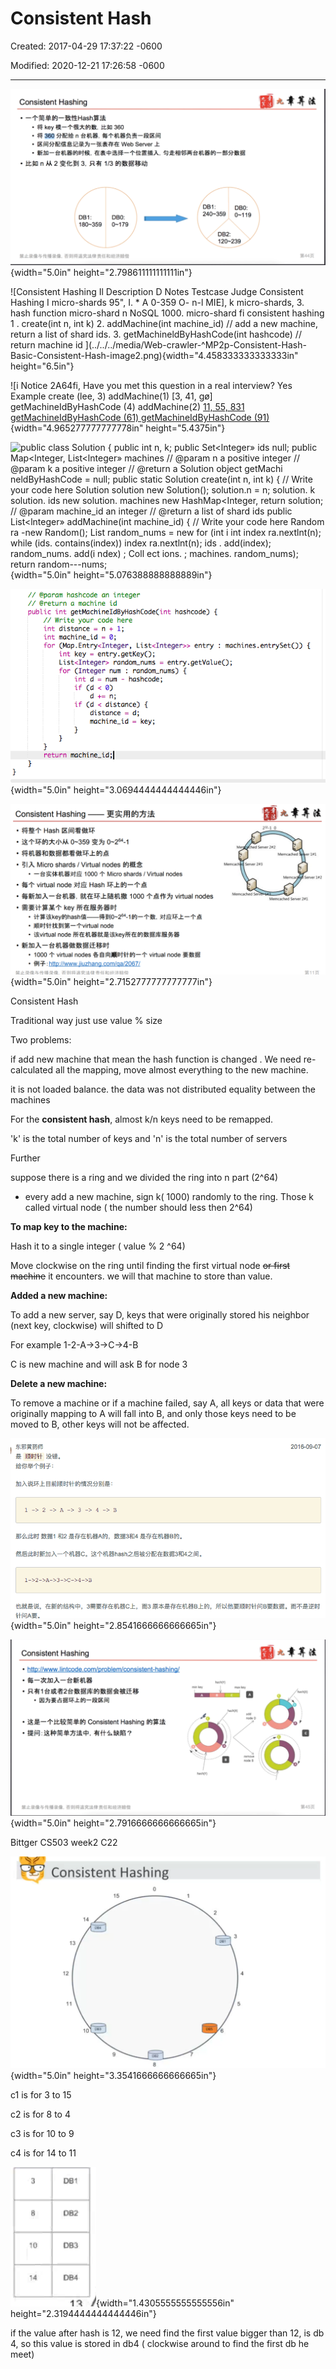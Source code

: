 # Consistent Hash

Created: 2017-04-29 17:37:22 -0600

Modified: 2020-12-21 17:26:58 -0600

---

![Consistent Hashing 一 个 简 单 的 一 致 性 Hash 算 法 ， 将 key 模 一 个 很 大 的 数 ， 比 如 360 · 将 360 分 配 给 n 台 机 器 ， 每 个 机 器 负 责 一 段 区 间 · 区 间 分 配 信 息 记 录 为 一 张 表 存 在 Web Server 上 · 新 加 一 台 机 器 的 时 候 ， 在 表 中 选 择 一 个 位 置 插 入 ， 匀 走 相 邻 两 台 机 器 的 一 部 分 数 据 · 比 如 n 从 2 变 化 到 3 ， 只 有 1 / 3 的 数 据 移 动 DBI: DBO: DBI: 180 ～ 359 DBO: 0 ～ 179 240 、 359 0 、 1 19 DB2: 120 ～ 239 禁 止 录 像 与 传 播 录 像 ， 否 则 将 追 究 法 律 责 任 和 经 济 赔 第 44 页 ](../../../media/Web-crawler-^MP2p-Consistent-Hash-Basic-Consistent-Hash-image1.png){width="5.0in" height="2.798611111111111in"}





































![Consistent Hashing Il Description D Notes Testcase Judge Consistent Hashing I micro-shards 95", I. * A 0-359 O- n-l MIE], k micro-shards, 3. hash function micro-shard n NoSQL 1000. micro-shard fi consistent hashing 1 . create(int n, int k) 2. addMachine(int machine_id) // add a new machine, return a list of shard ids. 3. getMachineldByHashCode(int hashcode) // return machine id ](../../../media/Web-crawler-^MP2p-Consistent-Hash-Basic-Consistent-Hash-image2.png){width="4.458333333333333in" height="6.5in"}



![i Notice 2A64fi, Have you met this question in a real interview? Yes Example create (lee, 3) addMachine(1) [3, 41, gø] getMachineIdByHashCode (4) addMachine(2) [11, 55, 831 getMachineIdByHashCode (61) getMachineIdByHashCode (91) ](../../../media/Web-crawler-^MP2p-Consistent-Hash-Basic-Consistent-Hash-image3.png){width="4.965277777777778in" height="5.4375in"}



![public class Solution { public int n, k; public Set<lnteger» ids null; public Map<lnteger, List<lnteger» machines // @param n a positive integer // @param k a positive integer // @return a Solution object getMachi neldByHashCode = null; public static Solution create(int n, int k) { // Write your code here Solution solution new Solution(); solution.n = n; solution. k solution. ids new solution. machines new HashMap<Integer, return solution; // @param machine_id an integer // @return a list of shard ids public List<lnteger» addMachine(int machine_id) { // Write your code here Random ra -new Random(); List<lnteger> random_nums = new for (int i int index ra.nextlnt(n); while (ids. contains(index)) index ra.nextlnt(n); ids . add(index); random_nums. add(i ndex) ; Coll ect ions. ; machines. random_nums); return random---nums; ](../../../media/Web-crawler-^MP2p-Consistent-Hash-Basic-Consistent-Hash-image4.png){width="5.0in" height="5.076388888888889in"}



![// @param hashcode an integer // @return a machine id public int getMachineIdByHashCode(int hashcode) { // Write your code here int distance n + 1; int machine_id Ø; for (Map. Entry<lnteger, entry : machines. entrySet()) { int key = entry .getKey(); List<lnteger> random_nums entry.getVa1ueC); for (Integer num . random_nums) { int d num - hashcode; if (d < 0) if Cd < distance) { distance = d; machine_id key; return ](../../../media/Web-crawler-^MP2p-Consistent-Hash-Basic-Consistent-Hash-image5.png){width="5.0in" height="3.0694444444444446in"}



![](../../../media/Web-crawler-^MP2p-Consistent-Hash-Basic-Consistent-Hash-image6.png){width="5.0in" height="2.7152777777777777in"}





Consistent Hash

Traditional way just use value % size

Two problems:

if add new machine that mean the hash function is changed . We need re-calculated all the mapping, move almost everything to the new machine.

it is not loaded balance. the data was not distributed equality between the machines

For the **consistent hash**, almost k/n keys need to be remapped.

'k' is the total number of keys and 'n' is the total number of servers





Further

suppose there is a ring and we divided the ring into n part (2^64)

- every add a new machine, sign k( 1000) randomly to the ring. Those k called virtual node ( the number should less then 2^64)

**To map key to the machine:**

Hash it to a single integer ( value % 2 ^64)

Move clockwise on the ring until finding the first virtual node ~~or first machine~~ it encounters. we will that machine to store than value.

**Added a new machine:**

To add a new server, say D, keys that were originally stored his neighbor (next key, clockwise) will shifted to D

For example 1-2-A->3->C->4-B

C is new machine and will ask B for node 3

**Delete a new machine:**

To remove a machine or if a machine failed, say A, all keys or data that were originally mapping to A will fall into B, and only those keys need to be moved to B, other keys will not be affected.





![东 邪 黄 药 用 是 顺 时 针 没 错 。 蛤 你 举 个 例 子 ， 加 入 说 环 上 目 前 顺 时 针 的 情 况 分 别 是 ： 一 > 2 那 么 此 时 数 据 1 和 2 是 存 在 机 器 A 的 ， 数 据 3 和 4 是 存 在 机 器 B 的 。 然 后 此 时 新 加 入 一 个 机 器 C 。 这 个 机 器 hash 之 后 被 分 配 在 数 据 3 和 4 之 间 。 2016 ． 09 ． 07 也 就 是 说 ， 在 新 的 结 中 ， 3 需 要 存 在 机 器 C 上 ， 3 原 本 是 存 在 机 器 B 上 的 ， 所 以 他 要 顺 时 针 问 B 要 数 据 。 而 不 是 逆 时 ](../../../media/Web-crawler-^MP2p-Consistent-Hash-Basic-Consistent-Hash-image7.png){width="5.0in" height="2.8541666666666665in"}

![](../../../media/Web-crawler-^MP2p-Consistent-Hash-Basic-Consistent-Hash-image8.png){width="5.0in" height="2.7916666666666665in"}





Bittger CS503 week2 C22



![Consistent Hashing 15 14 13 12 11 oe3 10 ](../../../media/Web-crawler-^MP2p-Consistent-Hash-Basic-Consistent-Hash-image9.png){width="5.0in" height="3.3541666666666665in"}



c1 is for 3 to 15

c2 is for 8 to 4

c3 is for 10 to 9

c4 is for 14 to 11



![](../../../media/Web-crawler-^MP2p-Consistent-Hash-Basic-Consistent-Hash-image10.png){width="1.4305555555555556in" height="2.3194444444444446in"}



if the value after hash is 12, we need find the first value bigger than 12, is db 4, so this value is stored in db4 ( clockwise around to find the first db he meet)










